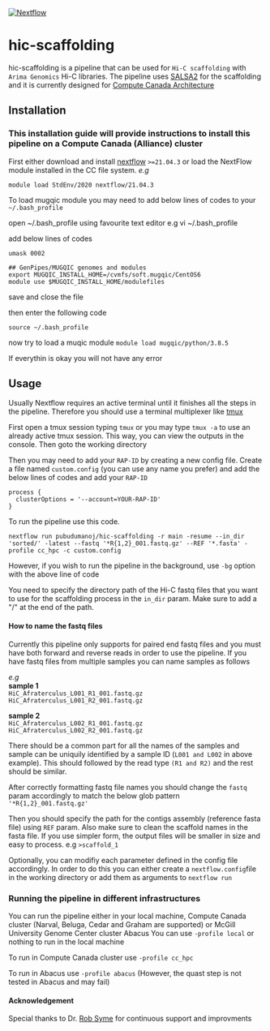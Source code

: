 [![Nextflow](https://img.shields.io/badge/nextflow%20DSL2-%E2%89%A521.04.3-23aa62.svg?labelColor=000000)](https://www.nextflow.io/)

# hic-scaffolding
hic-scaffolding is a pipeline that can be used for `Hi-C scaffolding` with `Arima Genomics` Hi-C libraries. The pipeline uses [SALSA2](https://github.com/marbl/SALSA) for the scaffolding and it is currently designed for [Compute Canada Architecture](https://status.computecanada.ca/)

## Installation

### This installation guide will provide instructions to install this pipeline on a Compute Canada (Alliance) cluster

First either download and install [nextflow](https://www.nextflow.io/docs/latest/getstarted.html) `>=21.04.3` or load the NextFlow module installed in the CC file system.
_e.g_ 
```
module load StdEnv/2020 nextflow/21.04.3
```

To load mugqic module you may need to add below lines of codes to your `~/.bash_profile`

open ~/.bash_profile using favourite text editor
e.g vi ~/.bash_profile

add below lines of codes
```
umask 0002
 
## GenPipes/MUGQIC genomes and modules
export MUGQIC_INSTALL_HOME=/cvmfs/soft.mugqic/CentOS6
module use $MUGQIC_INSTALL_HOME/modulefiles
```
save and close the file

then enter the following code

```
source ~/.bash_profile
```
now try to load a muqic module
`module load mugqic/python/3.8.5`

If everythin is okay you will not have any error

## Usage

Usually Nextflow requires an active terminal until it finishes all the steps in the pipeline. Therefore you should use a terminal multiplexer like [tmux](https://github.com/tmux/tmux/wiki)

First open a tmux session typing `tmux` or you may type `tmux -a` to use an already active tmux session. This way, you can view the outputs in the console. Then goto the working directory

Then you may need to add your `RAP-ID` by creating a new config file. Create a file named `custom.config` (you can use any name you prefer) and add the below lines of codes and add your `RAP-ID`
```
process {
  clusterOptions = '--account=YOUR-RAP-ID'
}
```

To run the pipeline use this code.

```
nextflow run pubudumanoj/hic-scaffolding -r main -resume --in_dir 'sorted/' -latest --fastq '*R{1,2}_001.fastq.gz' --REF '*.fasta' -profile cc_hpc -c custom.config
```
However, if you wish to run the pipeline in the background, use `-bg` option with the above line of code

You need to specify the directory path of the Hi-C fastq files that you want to use for the scaffolding process in the `in_dir` param. Make sure to add a "/" at the end of the path.

#### How to name the fastq files

Currently this pipeline only supports for paired end fastq files and you must have both forward and reverse reads in order to use the pipeline. If you have fastq files from multiple samples you can name samples as follows

_e.g_ <br />
**sample 1** <br />
`HiC_Afraterculus_L001_R1_001.fastq.gz`  <br />
`HiC_Afraterculus_L001_R2_001.fastq.gz`

**sample 2** <br />
`HiC_Afraterculus_L002_R1_001.fastq.gz`  <br />
`HiC_Afraterculus_L002_R2_001.fastq.gz`

There should be a common part for all the names of the samples and sample can be uniquily identified by a sample ID (`L001 and L002` in above example). This should followed by the read type `(R1 and R2)` and the rest should be similar.

After correctly formatting fastq file names you should change the `fastq` param accordingly to match the below glob pattern <br />
`'*R{1,2}_001.fastq.gz'`

Then you should specify the path for the contigs assembly (reference fasta file) using `REF` param. Also make sure to clean the scaffold names in the fasta file. If you use simpler form, the output files will be smaller in size and easy to process.
e.g
`>scaffold_1`

Optionally, you can modifiy each parameter defined in the config file accordingly. In order to do this you can either create a `nextflow.config`file in the working directory or add them as arguments to `nextflow run`

### Running the pipeline in different infrastructures

You can run the pipeline either in your local machine, Compute Canada cluster (Narval, Beluga, Cedar and Graham are supported) or McGill University Genome Center cluster Abacus
You can use `-profile local` or nothing to run in the local machine

To run in Compute Canada cluster use `-profile cc_hpc`

To run in Abacus use `-profile abacus` (However, the quast step is not tested in Abacus and may fail)

#### Acknowledgement

Special thanks to Dr. [Rob Syme](https://github.com/robsyme) for continuous support and improvments
